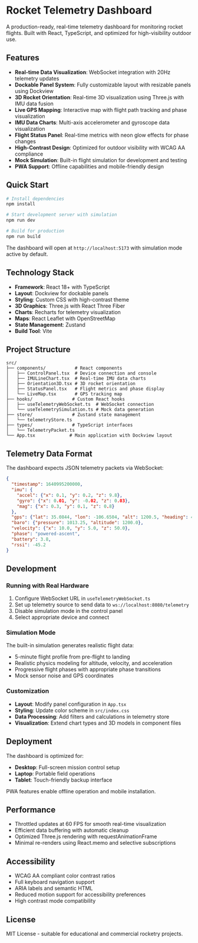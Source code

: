 # Rocket Telemetry Dashboard

A production-ready, real-time telemetry dashboard for monitoring rocket flights. Built with React, TypeScript, and optimized for high-visibility outdoor use.

## Features

- **Real-time Data Visualization**: WebSocket integration with 20Hz telemetry updates
- **Dockable Panel System**: Fully customizable layout with resizable panels using Dockview
- **3D Rocket Orientation**: Real-time 3D visualization using Three.js with IMU data fusion
- **Live GPS Mapping**: Interactive map with flight path tracking and phase visualization
- **IMU Data Charts**: Multi-axis accelerometer and gyroscope data visualization
- **Flight Status Panel**: Real-time metrics with neon glow effects for phase changes
- **High-Contrast Design**: Optimized for outdoor visibility with WCAG AA compliance
- **Mock Simulation**: Built-in flight simulation for development and testing
- **PWA Support**: Offline capabilities and mobile-friendly design

## Quick Start

```bash
# Install dependencies
npm install

# Start development server with simulation
npm run dev

# Build for production
npm run build
```

The dashboard will open at `http://localhost:5173` with simulation mode active by default.

## Technology Stack

- **Framework**: React 18+ with TypeScript
- **Layout**: Dockview for dockable panels
- **Styling**: Custom CSS with high-contrast theme
- **3D Graphics**: Three.js with React Three Fiber
- **Charts**: Recharts for telemetry visualization  
- **Maps**: React Leaflet with OpenStreetMap
- **State Management**: Zustand
- **Build Tool**: Vite

## Project Structure

```
src/
├── components/           # React components
│   ├── ControlPanel.tsx  # Device connection and console
│   ├── IMULineChart.tsx  # Real-time IMU data charts
│   ├── Orientation3D.tsx # 3D rocket orientation
│   ├── StatusPanel.tsx   # Flight metrics and phase display
│   └── LiveMap.tsx       # GPS tracking map
├── hooks/               # Custom React hooks
│   ├── useTelemetryWebSocket.ts  # WebSocket connection
│   └── useTelemetrySimulation.ts # Mock data generation
├── store/               # Zustand state management
│   └── telemetryStore.ts
├── types/               # TypeScript interfaces
│   └── TelemetryPacket.ts
└── App.tsx             # Main application with Dockview layout
```

## Telemetry Data Format

The dashboard expects JSON telemetry packets via WebSocket:

```json
{
  "timestamp": 1640995200000,
  "imu": {
    "accel": {"x": 0.1, "y": 0.2, "z": 9.8},
    "gyro": {"x": 0.01, "y": -0.02, "z": 0.03},
    "mag": {"x": 0.3, "y": 0.1, "z": 0.8}
  },
  "gps": {"lat": 35.0844, "lon": -106.6504, "alt": 1200.5, "heading": 45.0},
  "baro": {"pressure": 1013.25, "altitude": 1200.0},
  "velocity": {"x": 10.0, "y": 5.0, "z": 50.0},
  "phase": "powered-ascent",
  "battery": 3.8,
  "rssi": -45.2
}
```

## Development

### Running with Real Hardware

1. Configure WebSocket URL in `useTelemetryWebSocket.ts` 
2. Set up telemetry source to send data to `ws://localhost:8080/telemetry`
3. Disable simulation mode in the control panel
4. Select appropriate device and connect

### Simulation Mode

The built-in simulation generates realistic flight data:
- 5-minute flight profile from pre-flight to landing
- Realistic physics modeling for altitude, velocity, and acceleration
- Progressive flight phases with appropriate phase transitions
- Mock sensor noise and GPS coordinates

### Customization

- **Layout**: Modify panel configuration in `App.tsx`
- **Styling**: Update color scheme in `src/index.css`
- **Data Processing**: Add filters and calculations in telemetry store
- **Visualization**: Extend chart types and 3D models in component files

## Deployment

The dashboard is optimized for:
- **Desktop**: Full-screen mission control setup
- **Laptop**: Portable field operations
- **Tablet**: Touch-friendly backup interface

PWA features enable offline operation and mobile installation.

## Performance

- Throttled updates at 60 FPS for smooth real-time visualization
- Efficient data buffering with automatic cleanup
- Optimized Three.js rendering with requestAnimationFrame
- Minimal re-renders using React.memo and selective subscriptions

## Accessibility

- WCAG AA compliant color contrast ratios
- Full keyboard navigation support
- ARIA labels and semantic HTML
- Reduced motion support for accessibility preferences
- High contrast mode compatibility

## License

MIT License - suitable for educational and commercial rocketry projects.